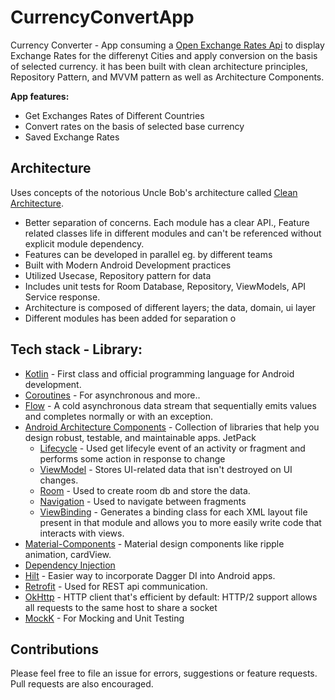 # CurrencyConvertApp
Currency Converter - App consuming a [Open Exchange Rates Api](https://openexchangerates.org/) to display Exchange Rates  for the differenyt Cities and apply conversion on the basis of selected currency. it has been built with clean architecture principles, Repository Pattern, and MVVM pattern as well as Architecture Components.


**App features:**
- Get Exchanges Rates of Different Countries 
- Convert rates on the basis of selected base currency
- Saved Exchange Rates


## Architecture
Uses concepts of the notorious Uncle Bob's architecture called [Clean Architecture](https://blog.cleancoder.com/uncle-bob/2012/08/13/the-clean-architecture.html).</br>

* Better separation of concerns. Each module has a clear API., Feature related classes life in different modules and can't be referenced without explicit module dependency.
* Features can be developed in parallel eg. by different teams
* Built with Modern Android Development practices
* Utilized Usecase, Repository pattern for data
* Includes unit tests for Room Database, Repository, ViewModels, API Service response.
* Architecture is composed of different layers; the data, domain, ui layer
* Different modules has been added for separation o


## Tech stack - Library:
- [Kotlin](https://kotlinlang.org/) - First class and official programming language for Android development.
- [Coroutines](https://kotlinlang.org/docs/reference/coroutines-overview.html) - For asynchronous and more..
- [Flow](https://kotlin.github.io/kotlinx.coroutines/kotlinx-coroutines-core/kotlinx.coroutines.flow/-flow/) - A cold asynchronous data stream that sequentially emits values and completes normally or with an exception.
- [Android Architecture Components](https://developer.android.com/topic/libraries/architecture) - Collection of libraries that help you design robust, testable, and maintainable apps. 
JetPack
  - [Lifecycle](https://developer.android.com/jetpack/androidx/releases/lifecycle) - Used get lifecyle event of an activity or fragment and performs some action in response to change
  - [ViewModel](https://developer.android.com/topic/libraries/architecture/viewmodel) - Stores UI-related data that isn't destroyed on UI changes. 
  - [Room](https://developer.android.com/topic/libraries/architecture/room) - Used to create room db and store the data.
  - [Navigation](https://developer.android.com/guide/navigation/navigation-getting-started) - Used to navigate between fragments
  - [ViewBinding](https://developer.android.com/topic/libraries/view-binding) - Generates a binding class for each XML layout file present in that module and allows you to more easily write code that interacts with views.
- [Material-Components](https://github.com/material-components/material-components-android) - Material design components like ripple animation, cardView.
- [Dependency Injection](https://developer.android.com/training/dependency-injection)
- [Hilt](https://dagger.dev/hilt) - Easier way to incorporate Dagger DI into Android apps.
- [Retrofit](https://github.com/square/retrofit) - Used for REST api communication.
- [OkHttp](http://square.github.io/okhttp/) - HTTP client that's efficient by default: HTTP/2 support allows all requests to the same host to share a socket
- [MockK](https://mockk.io) - For Mocking and Unit Testing


## Contributions
Please feel free to file an issue for errors, suggestions or feature requests. Pull requests are also encouraged.

